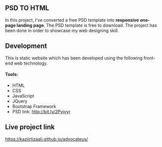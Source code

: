## PSD TO HTML

In this project, I've converted a free PSD template into **responsive one-page landing page**. The PSD template is free to download. The project has been done in order to showcase my web designing skill.

## Development

This is static website which has been developed using the following front-end web technology.

#### Tools:

* HTML
* CSS
* JavaScript
* JQuery
* Bootstrap Framework
* PSD link: http://bit.ly/2Pyjvyr

## Live project link

https://kaziirtizaali.github.io/advocateus/
